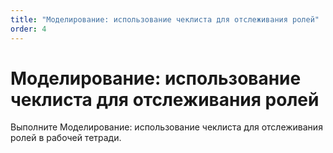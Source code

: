 ```yaml
---
title: "Моделирование: использование чеклиста для отслеживания ролей"
order: 4
---
```


# Моделирование: использование чеклиста для отслеживания ролей

Выполните Моделирование: использование чеклиста для отслеживания ролей в рабочей тетради.